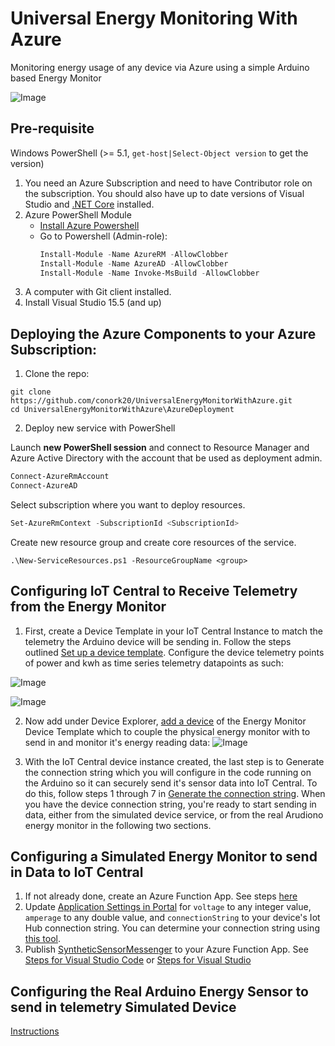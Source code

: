 # Universal Energy Monitoring With Azure
Monitoring energy usage of any device via Azure using a simple Arduino based Energy Monitor

![Image](https://github.com/conork20/UniversalEnergyMonitorWithAzure/tree/master/DocumentationContent/ArduinoEnergySensorImage.jpg)

## Pre-requisite
Windows PowerShell (>= 5.1, `get-host|Select-Object version` to get the version)
1. You need an Azure Subscription and need to have Contributor role on the subscription. You should also have up to date versions of Visual Studio and [.NET Core](https://dotnet.microsoft.com/download) installed.
2. Azure PowerShell Module 
    + [Install Azure Powershell](https://docs.microsoft.com/en-us/powershell/azure/install-az-ps?view=azurermps-6.13.0)
    + Go to Powershell (Admin-role):
      ```Powershell
      Install-Module -Name AzureRM -AllowClobber
      Install-Module -Name AzureAD -AllowClobber
      Install-Module -Name Invoke-MsBuild -AllowClobber
      ```
3. A computer with Git client installed.
4. Install Visual Studio 15.5 (and up)

## Deploying the Azure Components to your Azure Subscription:
1. Clone the repo:

```shell
git clone https://github.com/conork20/UniversalEnergyMonitorWithAzure.git
cd UniversalEnergyMonitorWithAzure\AzureDeployment
```

2. Deploy new service with PowerShell

Launch **new PowerShell session** and connect to Resource Manager and Azure Active Directory with the account that be used as deployment admin.

```PowerShell
Connect-AzureRmAccount
Connect-AzureAD
```

Select subscription where you want to deploy resources.

```PowerShell
Set-AzureRmContext -SubscriptionId <SubscriptionId>
```

Create new resource group and create core resources of the service.

```
.\New-ServiceResources.ps1 -ResourceGroupName <group>
```

## Configuring IoT Central to Receive Telemetry from the Energy Monitor
1. First, create a Device Template in your IoT Central Instance to match the telemetry the Arduino device will be sending in. Follow the steps outlined [Set up a device template](https://docs.microsoft.com/en-us/azure/iot-central/howto-set-up-template). Configure the device telemetry points of power and kwh as time series telemetry datapoints as such: 

![Image](https://github.com/conork20/UniversalEnergyMonitorWithAzure/tree/master/DocumentationContent/DeviceTemplateCreation1.JPG)

![Image](https://github.com/conork20/UniversalEnergyMonitorWithAzure/tree/master/DocumentationContent/DeviceTemplateCreation2.JPG)

2. Now add under Device Explorer, [add a device](https://docs.microsoft.com/en-us/azure/iot-central/tutorial-add-device) of the Energy Monitor Device Template which to couple the physical energy monitor with to send in and monitor it's energy reading data:
![Image](https://github.com/conork20/UniversalEnergyMonitorWithAzure/tree/master/DocumentationContent/DeviceCreation1.JPG)

3. With the IoT Central device instance created, the last step is to Generate the connection string which you will configure in the code running on the Arduino so it can securely send it's sensor data into IoT Central. To do this, follow steps 1 through 7 in [Generate the connection string](https://docs.microsoft.com/en-us/azure/iot-central/tutorial-add-device#generate-connection-string). When you have the device connection string, you're ready to start sending in data, either from the simulated device service, or from the real Arudiono energy monitor in the following two sections. 


## Configuring a Simulated Energy Monitor to send in Data to IoT Central
1. If not already done, create an Azure Function App. See steps [here](https://docs.microsoft.com/en-us/azure/azure-functions/functions-create-first-azure-function)
2. Update [Application Settings in Portal](https://docs.microsoft.com/en-us/azure/azure-functions/functions-how-to-use-azure-function-app-settings#settings) for `voltage` to any integer value, `amperage` to any double value, and `connectionString` to your device's Iot Hub connection string. You can determine your connection string using [this tool](https://github.com/Azure/dps-keygen).
3. Publish [SyntheticSensorMessenger](./SyntheticSensorMessenger) to your Azure Function App. See [Steps for Visual Studio Code](https://code.visualstudio.com/tutorials/functions-extension/deploy-app) or [Steps for Visual Studio](https://blogs.msdn.microsoft.com/benjaminperkins/2018/04/05/deploy-an-azure-function-created-from-visual-studio/)

## Configuring the Real Arduino Energy Sensor to send in telemetry Simulated Device
[Instructions](./ESP8266/README.md)
